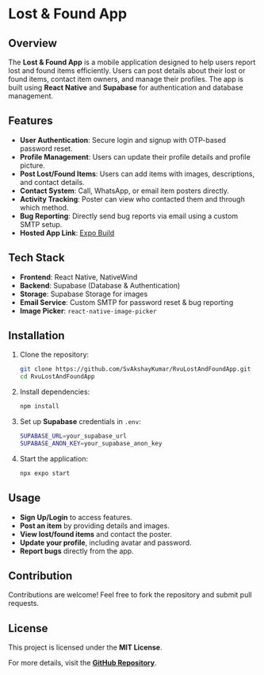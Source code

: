 # Lost & Found App

## Overview
The **Lost & Found App** is a mobile application designed to help users report lost and found items efficiently. Users can post details about their lost or found items, contact item owners, and manage their profiles. The app is built using **React Native** and **Supabase** for authentication and database management.

## Features
- **User Authentication**: Secure login and signup with OTP-based password reset.
- **Profile Management**: Users can update their profile details and profile picture.
- **Post Lost/Found Items**: Users can add items with images, descriptions, and contact details.
- **Contact System**: Call, WhatsApp, or email item posters directly.
- **Activity Tracking**: Poster can view who contacted them and through which method.
- **Bug Reporting**: Directly send bug reports via email using a custom SMTP setup.
- **Hosted App Link**: [Expo Build](https://expo.dev/accounts/devadigaakshay04/projects/bolt-expo-nativewind/builds/e81c89b8-4502-4197-aeb4-cdf6200374fd)

## Tech Stack
- **Frontend**: React Native, NativeWind
- **Backend**: Supabase (Database & Authentication)
- **Storage**: Supabase Storage for images
- **Email Service**: Custom SMTP for password reset & bug reporting
- **Image Picker**: `react-native-image-picker`

## Installation
1. Clone the repository:
   ```sh
   git clone https://github.com/SvAkshayKumar/RvuLostAndFoundApp.git
   cd RvuLostAndFoundApp
   ```
2. Install dependencies:
   ```sh
   npm install
   ```
3. Set up **Supabase** credentials in `.env`:
   ```sh
   SUPABASE_URL=your_supabase_url
   SUPABASE_ANON_KEY=your_supabase_anon_key
   ```
4. Start the application:
   ```sh
   npx expo start
   ```

## Usage
- **Sign Up/Login** to access features.
- **Post an item** by providing details and images.
- **View lost/found items** and contact the poster.
- **Update your profile**, including avatar and password.
- **Report bugs** directly from the app.

## Contribution
Contributions are welcome! Feel free to fork the repository and submit pull requests.

## License
This project is licensed under the **MIT License**.

For more details, visit the **[GitHub Repository](https://github.com/SvAkshayKumar/RvuLostAndFoundApp/tree/main)**.

